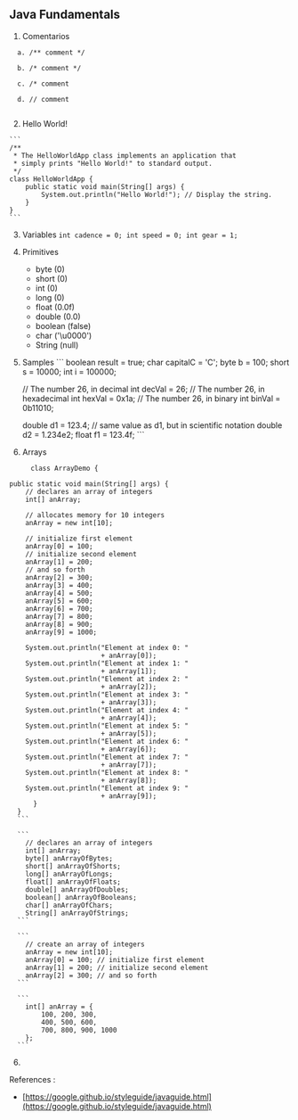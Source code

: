 

## Java Fundamentals

  1. Comentarios
  
  ```
    a. /** comment */
    
    b. /* comment */
    
    c. /* comment
    
    d. // comment
    
  ```
  2. Hello World!
  
    ```
    /** 
     * The HelloWorldApp class implements an application that
     * simply prints "Hello World!" to standard output.
     */
    class HelloWorldApp {
        public static void main(String[] args) {
            System.out.println("Hello World!"); // Display the string.
        }
    }
    ```
    
  3. Variables
    ```
    int cadence = 0;
    int speed = 0;
    int gear = 1;
    ```
  4. Primitives
      * byte (0)
      * short (0)
      * int (0)
      * long (0)
      * float (0.0f)
      * double (0.0)
      * boolean (false)
      * char ('\u0000')
      * String (null)
      
  5. Samples
    ```
      boolean result = true;
      char capitalC = 'C';
      byte b = 100;
      short s = 10000;
      int i = 100000;

      // The number 26, in decimal
      int decVal = 26;
      //  The number 26, in hexadecimal
      int hexVal = 0x1a;
      // The number 26, in binary
      int binVal = 0b11010;
      
      double d1 = 123.4;
      // same value as d1, but in scientific notation
      double d2 = 1.234e2;
      float f1  = 123.4f;
    ```
  5. Arrays
      ```
        class ArrayDemo {
    public static void main(String[] args) {
        // declares an array of integers
        int[] anArray;

        // allocates memory for 10 integers
        anArray = new int[10];
           
        // initialize first element
        anArray[0] = 100;
        // initialize second element
        anArray[1] = 200;
        // and so forth
        anArray[2] = 300;
        anArray[3] = 400;
        anArray[4] = 500;
        anArray[5] = 600;
        anArray[6] = 700;
        anArray[7] = 800;
        anArray[8] = 900;
        anArray[9] = 1000;

        System.out.println("Element at index 0: "
                           + anArray[0]);
        System.out.println("Element at index 1: "
                           + anArray[1]);
        System.out.println("Element at index 2: "
                           + anArray[2]);
        System.out.println("Element at index 3: "
                           + anArray[3]);
        System.out.println("Element at index 4: "
                           + anArray[4]);
        System.out.println("Element at index 5: "
                           + anArray[5]);
        System.out.println("Element at index 6: "
                           + anArray[6]);
        System.out.println("Element at index 7: "
                           + anArray[7]);
        System.out.println("Element at index 8: "
                           + anArray[8]);
        System.out.println("Element at index 9: "
                           + anArray[9]);
          }
      } 
      ```
      
      ```
        // declares an array of integers
        int[] anArray;
        byte[] anArrayOfBytes;
        short[] anArrayOfShorts;
        long[] anArrayOfLongs;
        float[] anArrayOfFloats;
        double[] anArrayOfDoubles;
        boolean[] anArrayOfBooleans;
        char[] anArrayOfChars;
        String[] anArrayOfStrings;
      ```
      
      ```
        // create an array of integers
        anArray = new int[10];
        anArray[0] = 100; // initialize first element
        anArray[1] = 200; // initialize second element
        anArray[2] = 300; // and so forth
      ```
      
      ```
        int[] anArray = { 
            100, 200, 300,
            400, 500, 600, 
            700, 800, 900, 1000
        };
      ```
  6. 
  
References :
  - [https://google.github.io/styleguide/javaguide.html](https://google.github.io/styleguide/javaguide.html)
